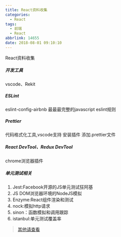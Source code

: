 ```yaml
---
title: React资料收集
categories:
  - React
tags:
  - 前端
  - React
abbrlink: 14655
date: 2018-08-01 09:10:10
---
```


React资料收集
<!-- more -->

##### 开发工具
vscode、Rekit
##### ESLint 
eslint-config-airbnb  最最最完整的javascript eslint规则
##### Prettier
代码格式化工具,vscode支持 安装插件 添加.prettier文件
##### React DevTool、Redux DevTool
chrome浏览器插件
##### 单元测试相关
1. Jest:Facebook开源的JS单元测试狂阿基
2. JS DOM浏览器环境的NodeJS模拟
3. Enzyme:React组件渲染和测试
4. nock:模拟http请求
5. sinon：函数模拟和调用跟踪
6. istanbul:单元测试覆盖率


> [其他请查看](/2018/09/13/tools/collections/)